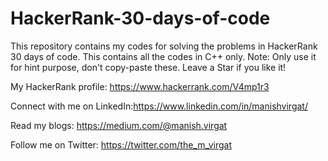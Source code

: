 # HackerRank-30-days-of-code
This repository contains my codes for solving the problems in HackerRank 30 days of code. This contains all the codes in C++ only.
Note: Only use it for hint purpose, don't copy-paste these. Leave a Star if you like it!






My HackerRank profile: https://www.hackerrank.com/V4mp1r3

Connect with me on LinkedIn:https://www.linkedin.com/in/manishvirgat/

Read my blogs: https://medium.com/@manish.virgat

Follow me on Twitter: https://twitter.com/the_m_virgat
